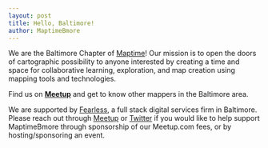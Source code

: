 ```yaml
---
layout: post
title: Hello, Baltimore!
author: MaptimeBmore
---
```


We are the Baltimore Chapter of [Maptime](maptime.io)! Our mission is to open the doors of cartographic possibility to anyone interested by creating a time and space for collaborative learning, exploration, and map creation using mapping tools and technologies.

Find us on [**Meetup**](https://www.meetup.com/maptime_bmore/) and get to know other mappers in the Baltimore area.

We are supported by [Fearless](https://fearless.tech/), a full stack digital services firm in Baltimore. Please reach out through [Meetup](https://www.meetup.com/maptime_bmore/) or [Twitter](https://twitter.com/MaptimeBmore) if you would like to help support MaptimeBmore through sponsorship of our Meetup.com fees, or by hosting/sponsoring an event.